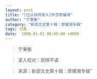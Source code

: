 ```yaml
---
layout: post
title: "[已认领待录入]怀念廖耀湘"
author: "宁秉衡"
category: "新邵文史第十辑：廖耀湘专辑"
tags: 分类
date:  1900-01-01 00:00:00 +0000
---
```

> 宁秉衡

> 录入校对：观棋不语


> 来源：新邵文史第十辑：廖耀湘专辑"